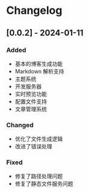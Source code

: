 # Changelog

## [0.0.2] - 2024-01-11

### Added
- 基本的博客生成功能
- Markdown 解析支持
- 主题系统
- 开发服务器
- 实时预览功能
- 配置文件支持
- 文章管理系统

### Changed
- 优化了文件生成逻辑
- 改进了错误处理

### Fixed
- 修复了路径处理问题
- 修复了静态文件服务问题 